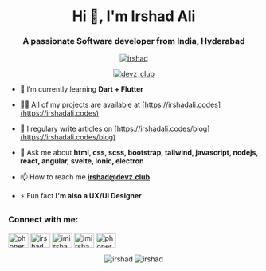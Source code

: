 <h1 align="center">Hi 👋, I'm Irshad Ali</h1>
<h3 align="center">A passionate Software developer from India, Hyderabad</h3>

<p align="center"> <a href="https://github.com/ryo-ma/github-profile-trophy"><img src="https://github-profile-trophy.vercel.app/?username=irshad" alt="irshad" /></a> </p>

<p align="center"> <a href="https://twitter.com/imirshadali" target="blank"><img src="https://img.shields.io/twitter/follow/devz_club?logo=twitter&style=for-the-badge" alt="devz_club" /></a> </p>

- 🌱 I’m currently learning **Dart + Flutter**

- 👨‍💻 All of my projects are available at [https://irshadali.codes](https://irshadali.codes)

- 📝 I regulary write articles on [https://irshadali.codes/blog](https://irshadali.codes/blog)

- 💬 Ask me about **html, css, scss, bootstrap, tailwind, javascript, nodejs, react, angular, svelte, Ionic, electron**

- 📫 How to reach me **irshad@devz.club**

- ⚡ Fun fact **I'm also a UX/UI Designer**

<p align="center"> 
<h3>Connect with me:</h3>
<a href="https://codepen.io/phonerefer" target="blank"><img align="center" src="https://cdn.jsdelivr.net/npm/simple-icons@3.0.1/icons/codepen.svg" alt="phonerefer" height="30" width="40" /></a>
<a href="https://dev.to/irshad" target="blank"><img align="center" src="https://cdn.jsdelivr.net/npm/simple-icons@3.0.1/icons/dev-dot-to.svg" alt="irshad" height="30" width="40" /></a>
<a href="https://twitter.com/imirshadali" target="blank"><img align="center" src="https://cdn.jsdelivr.net/npm/simple-icons@3.0.1/icons/twitter.svg" alt="imirshadali" height="30" width="40" /></a>
<a href="https://instagram.com/imirshadali" target="blank"><img align="center" src="https://cdn.jsdelivr.net/npm/simple-icons@3.0.1/icons/instagram.svg" alt="imirshadali" height="30" width="40" /></a>
<a href="https://www.youtube.com/c/phonerefer" target="blank"><img align="center" src="https://cdn.jsdelivr.net/npm/simple-icons@3.0.1/icons/youtube.svg" alt="phonerefer" height="30" width="40" /></a>
</p>

<p align="center">
  <img src="https://github-readme-stats.vercel.app/api?username=irshad&show_icons=true" alt="irshad" />
  <img src="https://github-readme-stats.vercel.app/api/top-langs/?username=irshad&layout=compact" alt="irshad" />
</p>

